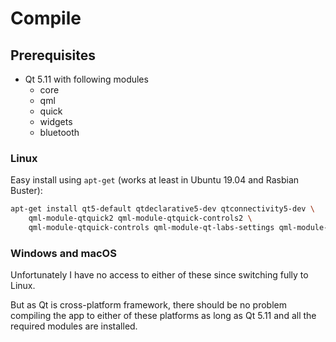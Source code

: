 # Compile

## Prerequisites

- Qt 5.11 with following modules
  - core
  - qml
  - quick
  - widgets
  - bluetooth

### Linux

Easy install using `apt-get` (works at least in Ubuntu 19.04 and Rasbian Buster):
```sh
apt-get install qt5-default qtdeclarative5-dev qtconnectivity5-dev \
    qml-module-qtquick2 qml-module-qtquick-controls2 \
    qml-module-qtquick-controls qml-module-qt-labs-settings qml-module-qtgraphicaleffects
```

### Windows and macOS

Unfortunately I have no access to either of these since switching fully to Linux.

But as Qt is cross-platform framework, there should be no problem compiling the app to either of these platforms as long as Qt 5.11 and all the required modules are installed.
